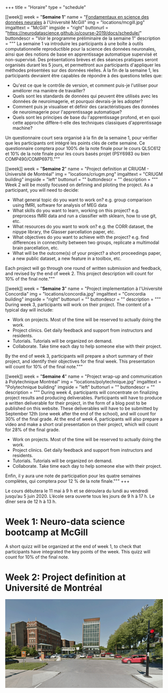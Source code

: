 +++
title = "Horaire"
type = "schedule"


[[week]]
  week = "**Semaine 1**"
  name = "[Fondamentaux en science des données neurales](https://neurodatascience.github.io/course-2019/) à l'Université McGill"
  img = "locations/mcgill.jpg"
  imgalttext = "McGill"
  imgside = "right"
  buttonurl = "https://neurodatascience.github.io/course-2019/docs/schedule/"
  buttondescr = "Voir le programme préliminaire de la semaine 1"
  description = """
  La semaine 1 va introduire les participants à une boîte à outils computationnelle reproductible pour la science des données neuronales, ainsi que des notions de base en apprentissage automatique supervisé et non-supervisé. Des présentations brèves et des séances pratiques seront organisés durant les 5 jours, et permettront aux participants d'appliquer les méthodes présentées sur des données réelles. À la fin de la semaine 1, les participants devraient être capables de répondre à des questions telles que:
   * Qu'est ce que le contrôle de version, et comment puis-je l'utiliser pour améliorer ma manière de travailler?
   * Quels sont les standards de données qui peuvent être utilisés avec les données de neuroimagerie, et pourquoi devrais-je les adopter?
   * Comment puis je visualiser et définir des caractéristiques des données de neuroimagerie pour l'apprentissage automatique?
   * Quels sont les principes de base du l'apprentissage profond, et en quoi cette approche diffère-t-elle des techniques classiques d'apprentissage machine?

Un questionnaire court sera organisé à la fin de la semaine 1, pour vérifier que les participants ont intégré les points clés de cette semaine. Ce questionnaire comptera pour 100% de la note finale pour le cours QLSC612 et 10% de la note finale pour les cours basés projet (PSY6983 ou bien COMP490/COMP6971)."""

[[week]]
  week = "**Semaine 2**"
  name = "Project definition at CRIUGM - Université de Montréal"
  img = "locations/criugm.png"
  imgalttext = "CRIUGM building"
  imgside = "left"
  buttonurl = ""
  buttondescr = ""
  description = """
   Week 2 will be mostly focused on defining and piloting the project. As a participant, you will need to decide:

 * What general topic do you want to work on? e.g. group comparison using fMRI, software for analysis of MEG data
 * What skills do you want to learn, working on this project? e.g. preprocess fMRI data and run a classifier with sklearn, how to use git, etc.
 * What resources do you want to work on? e.g. the CORR dataset, the nipype library, the Glasser parcellation paper, etc.
 * What objectives do you want to achieve with the project? e.g. find differences in connectivity between two groups, replicate a multimodal brain parcellation, etc.
 * What will be the outcome(s) of your project? a short proceedings paper, a new public dataset, a new feature in a toolbox, etc.

 Each project will go through one round of written submission and feedback, and revised by the end of week 2. This project description will count for 10% of the final note."""

[[week]]
  week = "**Semaine 3**"
  name = "Project implementation à l'Université Concordia"
  img = "locations/concordia.jpg"
  imgalttext = "Concordia building"
  imgside = "right"
  buttonurl = ""
  buttondescr = ""
  description = """
  During week 3, participants will work on their project. The content of a typical day will include:

  * Work on projects. Most of the time will be reserved to actually doing the work.
  * Project clinics. Get daily feedback and support from instructors and residents.
  * Tutorials. Tutorials will be organized on demand.
  * Collaborate. Take time each day to help someone else with their project.

By the end of week 3, participants will prepare a short summary of their project, and identify their objectives for the final week. This presentation will count for 10% of the final note."""

[[week]]
  week = "**Semaine 4**"
  name = "Project wrap-up and communication à Polytechnique Montréal"
  img = "locations/polytechnique.jpg"
  imgalttext = "Polytechnique building"
  imgside = "left"
  buttonurl = ""
  buttondescr = ""
  description = """
  During week 4, participants will concentrate on finalizing project results and producing deliverables. Participants will have to produce a written deliverable for their project, in the form of a blog post to be published on this website. These deliverables will have to be submitted by September 12th (one week after the end of the school), and will count for 30% of the final grade. At the end of week 4, participants will also prepare a video and make a short oral presentation on their project, which will count for 28% of the final grade.  

 * Work on projects. Most of the time will be reserved to actually doing the work.
 * Project clinics. Get daily feedback and support from instructors and residents.
 * Tutorials. Tutorials will be organized on demand.
 * Collaborate. Take time each day to help someone else with their project.

Enfin, il y aura une note de participation pour les quatre semaines complètes, qui comptera pour 12 % de la note finale."""
+++

Le cours débutera le 11 mai à 9 h et se déroulera du lundi au vendredi jusqu’au 5 juin 2020. L’école sera ouverte tous les jours de 9 h à 17 h. Le dîner sera de 12 h à 13 h.

# Week 1: Neuro-data science bootcamp at McGill

A short quizz will be organized at the end of week 1, to check that participants have integrated the key points of the week. This quizz will count for 10% of the final note.

# Week 2: Project definition at Université de Montréal

<img src="criugm.png"></img>
